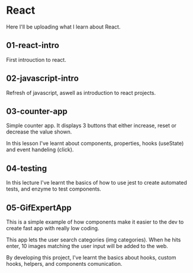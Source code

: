 # React

Here I'll be uploading what I learn about React.

## 01-react-intro

First introuction to react.

## 02-javascript-intro

Refresh of javascript, aswell as introduction to react projects.

## 03-counter-app

Simple counter app. It displays 3 buttons that either increase, reset or decrease the value shown.

In this lesson I've learnt about components, properties, hooks (useState)
and event handeling (click).

## 04-testing

In this lecture I've learnt the basics of how to use jest to create automated tests,
and enzyme to test components.

## 05-GifExpertApp

This is a simple example of how components make it easier to the dev to create fast app with
really low coding.

This app lets the user search categories (img categories). When he hits enter, 10 images matching the user input will be added to the web.

By developing this project, I've learnt the basics about hooks, custom hooks, helpers, and components comunication.